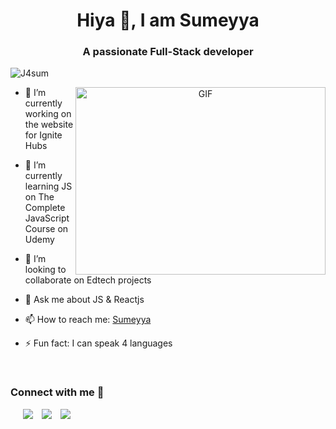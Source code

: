 <h1 align="center">Hiya 👋, I am Sumeyya</a></h1>
<h3 align="center">A passionate Full-Stack developer</h3>

<p align="left"> <img src="https://komarev.com/ghpvc/?username=j4sum" alt="J4sum" /> </p>

<a target="_blank" align="center">
  <img align="right" top="500" height="300" width="400" alt="GIF" src="https://media.giphy.com/media/uB86ZyWQsnFSGYe2sA/giphy.gif">
</a>

- 🔭 I’m currently working on the website for Ignite Hubs

- 🌱 I’m currently learning JS on The Complete JavaScript Course on Udemy

- 👯 I’m looking to collaborate on Edtech projects

- 💬 Ask me about JS & Reactjs

- 📫 How to reach me: [Sumeyya](jasumdev@gmail.com)

- ⚡ Fun fact: I can speak 4 languages

<br/>
<h3 align="left" >Connect with me 🤝 </h3>

<p align="left">

 <div align="left"  class="icons-social" style="margin-left: 10px;">
    <a style="margin-left: 10px;"  target="_blank" href="https://twitter.com/_jasum_">
			<img src="https://user-images.githubusercontent.com/22180351/208762312-9261f93c-fb43-47e2-9ef6-294f0dbb32d4.png"></a>
      <a style="margin-left: 10px;" target="_blank" href="https://www.linkedin.com/in/sumeyya-javaid/">
       <img src="https://user-images.githubusercontent.com/22180351/208762097-681abcdc-df56-41ba-ad03-a9d7d81d8e4c.png"></a>
       <a style="margin-left: 10px;" target="_blank" href="https://github.com/j4sum">
		   <img src="https://user-images.githubusercontent.com/22180351/208761837-6af02b8c-aedb-4610-ae99-b0d773f2c8d1.png"></a>
      </div>

</p>

